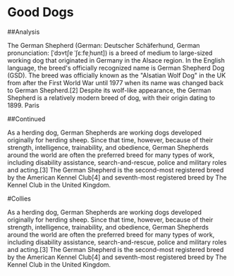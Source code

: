 <param ve-config title="Alyson's essay" author="Alyson" layout="vtl" banner="https://upload.wikimedia.org/wikipedia/commons/thumb/1/15/German_shepherd_enjoying_the_sun.jpg/1024px-German_shepherd_enjoying_the_sun.jpg">

<param ve-entity eid="Q183" aliases="Alsace">
<param ve-entity eid="Q90" title="Paris"

<param ve-map center="Q90" zoom="8">

# Good Dogs

##Analysis

The German Shepherd (German: Deutscher Schäferhund, German pronunciation: [ˈdɔʏtʃɐ ˈʃɛːfɐˌhʊnt]) is a breed of medium to large-sized working dog that originated in Germany in the Alsace region. In the English language, the breed's officially recognized name is German Shepherd Dog (GSD). The breed was officially known as the "Alsatian Wolf Dog" in the UK from after the First World War until 1977 when its name was changed back to German Shepherd.[2] Despite its wolf-like appearance, the German Shepherd is a relatively modern breed of dog, with their origin dating to 1899. Paris

<param ve-map center="Q183" zoom="10">

##Continued

<param ve-image url="https://upload.wikimedia.org/wikipedia/commons/d/d0/German_Shepherd_-_DSC_0346_%2810096362833%29.jpg">
As a herding dog, German Shepherds are working dogs developed originally for herding sheep. Since that time, however, because of their strength, intelligence, trainability, and obedience, German Shepherds around the world are often the preferred breed for many types of work, including disability assistance, search-and-rescue, police and military roles and acting.[3] The German Shepherd is the second-most registered breed by the American Kennel Club[4] and seventh-most registered breed by The Kennel Club in the United Kingdom.

#Collies

As a herding dog, German Shepherds are working dogs developed originally for herding sheep. Since that time, however, because of their strength, intelligence, trainability, and obedience, German Shepherds around the world are often the preferred breed for many types of work, including disability assistance, search-and-rescue, police and military roles and acting.[3] The German Shepherd is the second-most registered breed by the American Kennel Club[4] and seventh-most registered breed by The Kennel Club in the United Kingdom.
